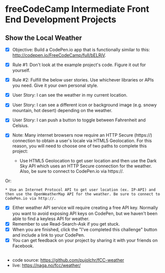 # freeCodeCamp Intermediate Front End Development Projects
## Show the Local Weather 

 - [X] Objective: Build a CodePen.io app that is functionally similar to this: http://codepen.io/FreeCodeCamp/full/bELRjV.
 - [X] Rule #1: Don't look at the example project's code. Figure it out for yourself.
 - [X] Rule #2: Fulfill the below user stories. Use whichever libraries or APIs you need. Give it your own personal style.
 - [X] User Story: I can see the weather in my current location.
 - [X] User Story: I can see a different icon or background image (e.g. snowy mountain, hot desert) depending on the weather.
 - [X] User Story: I can push a button to toggle between Fahrenheit and Celsius.
 - [X] Note: Many internet browsers now require an HTTP Secure (https://) connection to obtain a user's locale via HTML5 Geolocation. For this reason, you will need to choose one of two paths to complete this project:

    * Use HTML5 Geolocation to get user location and then use the Dark Sky API which uses an HTTP Secure connection for the weather. Also, be sure to connect to CodePen.io via https://.

Or:

    * Use an Internet Protocol API to get user location (ex. IP-API) and then use the OpenWeatherMap API for the weather. Be sure to connect to CodePen.io via http://.
 - [X] Either weather API service will require creating a free API key. Normally you want to avoid exposing API keys on CodePen, but we haven't been able to find a keyless API for weather.
 - [X] Remember to use Read-Search-Ask if you get stuck.
 - [X] When you are finished, click the "I've completed this challenge" button and include a link to your CodePen.
 - [X] You can get feedback on your project by sharing it with your friends on Facebook.

## 
 * code source: https://github.com/pujolchr/fCC-weather
 * live: https://naga.no/fcc/weather/

